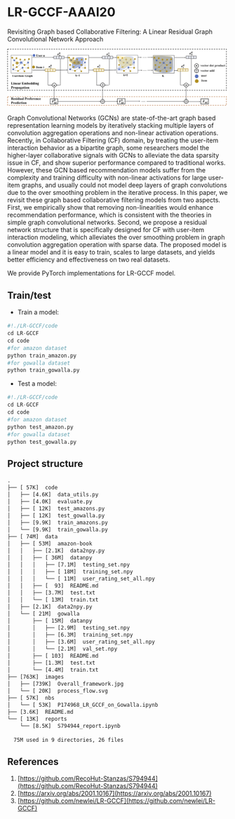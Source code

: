 # LR-GCCF-AAAI20
Revisiting Graph based Collaborative Filtering: A Linear Residual Graph Convolutional Network Approach

![Overall_framework](images/Overall_framework.jpg)


Graph Convolutional Networks (GCNs) are state-of-the-art graph based representation learning models by iteratively stacking multiple layers of convolution aggregation operations and non-linear activation operations. Recently, in Collaborative Filtering (CF) domain, by treating the user-item interaction behavior as a bipartite graph, some researchers model the higher-layer collaborative signals with GCNs to alleviate the data sparsity issue in CF, and show superior performance compared to traditional works. However, these GCN based recommendation models suffer from the complexity and training difficulty with non-linear activations for large user-item graphs, and usually could not model deep layers of graph convolutions due to the over smoothing problem in the iterative process. In this paper, we revisit these graph based collaborative filtering models from two aspects. First, we empirically show that removing non-linearities would enhance recommendation performance, which is consistent with the theories in simple graph convolutional networks. Second, we propose a residual network structure that is specifically designed for CF with user-item interaction modeling, which alleviates the over smoothing problem in graph convolution aggregation operation with sparse data. The proposed model is a linear model and it is easy to train, scales to large datasets, and yields better efficiency and effectiveness on two real datasets.

We provide PyTorch implementations for LR-GCCF model.


## Train/test

- Train a model:

```python
#!./LR-GCCF/code
cd LR-GCCF
cd code
#for amazon dataset
python train_amazon.py
#for gowalla dataset
python train_gowalla.py
```

- Test a model:

```python
#!./LR-GCCF/code
cd LR-GCCF
cd code
#for amazon dataset
python test_amazon.py
#for gowalla dataset
python test_gowalla.py
```

## Project structure
```
.
├── [ 57K]  code
│   ├── [4.6K]  data_utils.py
│   ├── [4.0K]  evaluate.py
│   ├── [ 12K]  test_amazons.py
│   ├── [ 12K]  test_gowalla.py
│   ├── [9.9K]  train_amazons.py
│   └── [9.9K]  train_gowalla.py
├── [ 74M]  data
│   ├── [ 53M]  amazon-book
│   │   ├── [2.1K]  data2npy.py
│   │   ├── [ 36M]  datanpy
│   │   │   ├── [7.1M]  testing_set.npy
│   │   │   ├── [ 18M]  training_set.npy
│   │   │   └── [ 11M]  user_rating_set_all.npy
│   │   ├── [  93]  README.md
│   │   ├── [3.7M]  test.txt
│   │   └── [ 13M]  train.txt
│   ├── [2.1K]  data2npy.py
│   └── [ 21M]  gowalla
│       ├── [ 15M]  datanpy
│       │   ├── [2.9M]  testing_set.npy
│       │   ├── [6.3M]  training_set.npy
│       │   ├── [3.6M]  user_rating_set_all.npy
│       │   └── [2.1M]  val_set.npy
│       ├── [ 103]  README.md
│       ├── [1.3M]  test.txt
│       └── [4.4M]  train.txt
├── [763K]  images
│   ├── [739K]  Overall_framework.jpg
│   └── [ 20K]  process_flow.svg
├── [ 57K]  nbs
│   └── [ 53K]  P174968_LR_GCCF_on_Gowalla.ipynb
├── [3.6K]  README.md
└── [ 13K]  reports
    └── [8.5K]  S794944_report.ipynb

  75M used in 9 directories, 26 files
```

## References

1. [https://github.com/RecoHut-Stanzas/S794944](https://github.com/RecoHut-Stanzas/S794944)
2. [https://arxiv.org/abs/2001.10167](https://arxiv.org/abs/2001.10167)
3. [https://github.com/newlei/LR-GCCF](https://github.com/newlei/LR-GCCF)